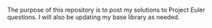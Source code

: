 The purpose of this repository is to post my solutions to Project Euler questions. I will also be updating my base library as needed. 
